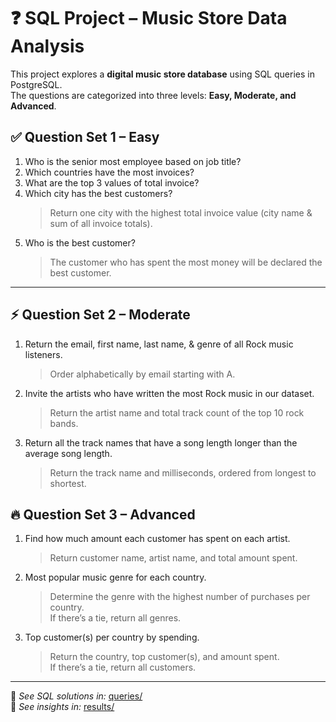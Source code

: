 # ❓ SQL Project – Music Store Data Analysis  

This project explores a **digital music store database** using SQL queries in PostgreSQL.  
The questions are categorized into three levels: **Easy, Moderate, and Advanced**.  



## ✅ Question Set 1 – Easy
1. Who is the senior most employee based on job title?  
2. Which countries have the most invoices?  
3. What are the top 3 values of total invoice?  
4. Which city has the best customers?  
   > Return one city with the highest total invoice value (city name & sum of all invoice totals).  
5. Who is the best customer?  
   > The customer who has spent the most money will be declared the best customer.  

---

## ⚡ Question Set 2 – Moderate
1. Return the email, first name, last name, & genre of all Rock music listeners.  
   > Order alphabetically by email starting with A.  
2. Invite the artists who have written the most Rock music in our dataset.  
   > Return the artist name and total track count of the top 10 rock bands.  
3. Return all the track names that have a song length longer than the average song length.  
   > Return the track name and milliseconds, ordered from longest to shortest.  



## 🔥 Question Set 3 – Advanced
1. Find how much amount each customer has spent on each artist.  
   > Return customer name, artist name, and total amount spent.  
2. Most popular music genre for each country.  
   > Determine the genre with the highest number of purchases per country.  
   > If there’s a tie, return all genres.  
3. Top customer(s) per country by spending.  
   > Return the country, top customer(s), and amount spent.  
   > If there’s a tie, return all customers.  

---

📌 *See SQL solutions in:* [queries/](../queries/)  
📌 *See insights in:* [results/](../results/)  
